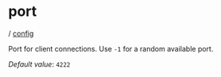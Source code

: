 # port

/ [config](/ref/config/index.md)

Port for client connections. Use `-1` for a
random available port.

_Default value_: `4222`
